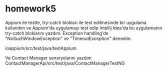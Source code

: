 # homework5

Appium ile testte, try-catch blokları ile test edilmesinde bir uygulama kullandım ve Appium'da uygulamayı test edip Intellij Idea'da bu uygulamanın try-catch bloklarını yazdım.
Exception handling'de "NoSuchWindowException" ve "TimeoutException" denedim.

ioappium/src/test/java/testAppium

Ve Contact Manager senaryolarını yazdım
ContactManagerApi/src/test/java/ContactManagerTestNG
